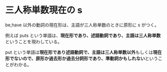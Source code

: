 三人称単数現在の s
==================

be,have 以外の動詞の現在形は、主語が三人称単数のときに原形に s がつく。

例えば puts という単語は、**現在形であり、述語動詞であり、主語は三人称単数**ということを現わしている。

put という単語は**現在形であり述語動詞で、主語は三人称単数以外**もしくは**現在形でないので、原形か過去形か過去分詞形であり、準動詞かもしれない**ということがわかる。
